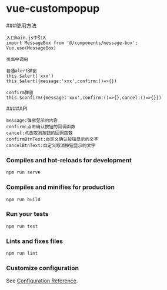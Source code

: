 # vue-custompopup

###使用方法
```
入口main.js中引入
import MessageBox from '@/components/message-box';
Vue.use(MessageBox)

页面中调用

普通alert弹窗
this.$alert('xxx')
this.$alert({message:'xxx',confirm:()=>{})

confirm弹窗
this.$confirm({message:'xxx',confirm:()=>{},cancel:()=>{}})
```
####API

```
message:弹窗显示的内容
confirm:点击确认按钮的回调函数
cancel:点击取消按钮的回调函数
confirmBtnText:自定义确认按钮显示的文字
cancelBtnText:自定义取消按钮显示的文字
```


### Compiles and hot-reloads for development
```
npm run serve
```

### Compiles and minifies for production
```
npm run build
```

### Run your tests
```
npm run test
```

### Lints and fixes files
```
npm run lint
```

### Customize configuration
See [Configuration Reference](https://cli.vuejs.org/config/).
